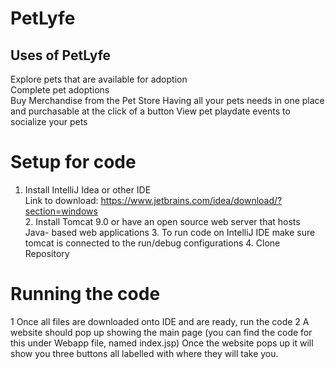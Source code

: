 # PetLyfe
## Uses of PetLyfe
Explore pets that are available for adoption                                                                 
Complete pet adoptions                                                                                             
                                                                                                                  Buy Merchandise from the Pet Store
                                                                                                               Having all your pets needs in one place and purchasable at the click of a button
                                                                                                                 View pet playdate events to socialize your pets

# Setup for code
1. Install IntelliJ Idea or other IDE                                                                                                                  
Link to download: https://www.jetbrains.com/idea/download/?section=windows        
                                                                                                                  2. Install Tomcat 9.0 or have an open source web server that hosts Java- based web applications 
                                                                                                                  3. To run code on IntelliJ IDE make sure tomcat is connected to the run/debug configurations 
                                                                                                                  4. Clone Repository 
# Running the code
1 Once all files are downloaded onto IDE and are ready, run the code
                                                                                                                   2 A website should pop up showing the main page (you can find the code for this under Webapp file, named index.jsp)
                                                                                                                   Once the website pops up it will show you three buttons all labelled with where they will take you.
